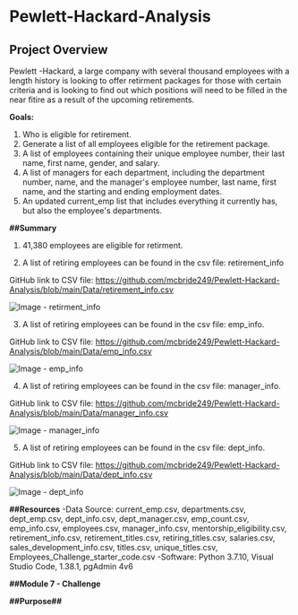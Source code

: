 # Pewlett-Hackard-Analysis

## Project Overview
Pewlett -Hackard, a large company with several thousand employees with a length history is looking to offer retirment packages for those with certain criteria and is looking to find out which positions will need to be filled in the near fitire as a result of the upcoming retirements.

**Goals:**
1. Who is eligible for retirement.
2. Generate a list of all employees eligible for the retirement package.
3. A list of employees containing their unique employee number, their last name, first name, gender, and salary.
4. A list of managers for each department, including the department number, name, and the manager's employee number, last name, first name, and the starting and ending         employment dates.
5. An updated current_emp list that includes everything it currently has, but also the employee's departments.


**##Summary**

1. 41,380 employees are eligible for retirment.


2. A list of retiring employees can be found in the csv file: retirement_info 

GitHub link to CSV file: https://github.com/mcbride249/Pewlett-Hackard-Analysis/blob/main/Data/retirement_info.csv

![Image - retirment_info](https://user-images.githubusercontent.com/92111396/144246089-e048dfb8-ad3f-45e5-9942-ac8575bc0b06.PNG)


3. A list of retiring employees can be found in the csv file: emp_info.

GitHub link to CSV file: https://github.com/mcbride249/Pewlett-Hackard-Analysis/blob/main/Data/emp_info.csv

![Image - emp_info](https://user-images.githubusercontent.com/92111396/144245853-eac99cac-d4f4-40de-ad09-28aa8911b50e.PNG)


4. A list of retiring employees can be found in the csv file: manager_info.

GitHub link to CSV file: https://github.com/mcbride249/Pewlett-Hackard-Analysis/blob/main/Data/manager_info.csv

![Image - manager_info](https://user-images.githubusercontent.com/92111396/144245876-c2e8c83d-d535-43b6-a042-c4c364efcede.PNG)


5.  A list of retiring employees can be found in the csv file: dept_info.

GitHub link to CSV file: https://github.com/mcbride249/Pewlett-Hackard-Analysis/blob/main/Data/dept_info.csv

![Image - dept_info](https://user-images.githubusercontent.com/92111396/144245767-e349d807-e38a-4c5e-ac57-4bef2ad212b3.PNG)




**##Resources**
-Data Source: current_emp.csv, departments.csv, dept_emp.csv, dept_info.csv, dept_manager.csv, emp_count.csv, emp_info.csv, employees.csv, manager_info.csv, mentorship_eligibility.csv, retirement_info.csv, retirement_titles.csv, retiring_titles.csv, salaries.csv, sales_development_info.csv, titles.csv, unique_titles.csv, Employees_Challenge_starter_code.csv
-Software: Python 3.7.10, Visual Studio Code, 1.38.1, pgAdmin 4v6



**##Module 7 - Challenge** 

**##Purpose##**






